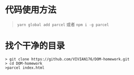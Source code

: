# 代码使用方法
> `yarn global add parcel` 或者 `npm i -g parcel`
# 找个干净的目录
```
> git clone https://github.com/VIVIAN176/DOM-homework.git
> cd DOM-homework
>parcel index.html
```
